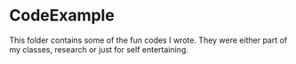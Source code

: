 # CodeExample
This folder contains some of the fun codes I wrote. They were either part of my classes, research or just for self entertaining. 
